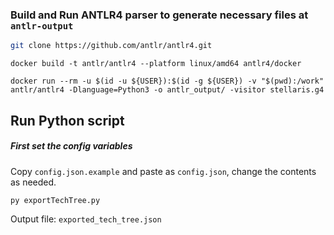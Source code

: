 ### Build and Run ANTLR4 parser to generate necessary files at `antlr-output`

```sh
git clone https://github.com/antlr/antlr4.git
```

```$
docker build -t antlr/antlr4 --platform linux/amd64 antlr4/docker

docker run --rm -u $(id -u ${USER}):$(id -g ${USER}) -v "$(pwd):/work" antlr/antlr4 -Dlanguage=Python3 -o antlr_output/ -visitor stellaris.g4
```

## Run Python script
##### First set the config variables
Copy `config.json.example` and paste as `config.json`, change the contents as needed.

```sh
py exportTechTree.py
```

Output file: `exported_tech_tree.json`